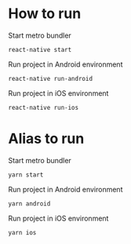 How to run
==========

Start metro bundler

```shell script
react-native start
```

Run project in Android environment

```shell script
react-native run-android
```

Run project in iOS environment

```shell script
react-native run-ios
```

Alias to run
============

Start metro bundler

```shell script
yarn start
```

Run project in Android environment

```shell script
yarn android
```

Run project in iOS environment

```shell script
yarn ios
```

